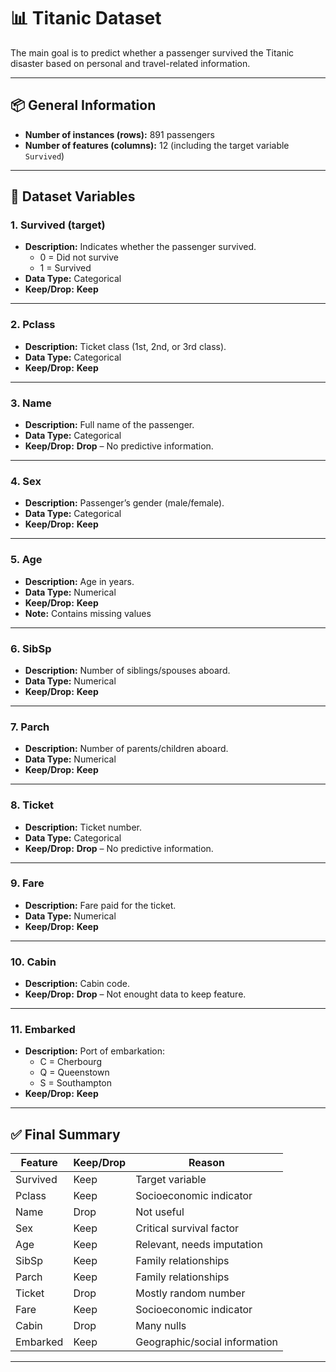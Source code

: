 # 📊 Titanic Dataset

The main goal is to predict whether a passenger survived the Titanic disaster based on personal and travel-related information.

---

## 📦 General Information
- **Number of instances (rows):** 891 passengers  
- **Number of features (columns):** 12 (including the target variable `Survived`)

---

## 🧾 Dataset Variables

### 1. Survived (target)
- **Description:** Indicates whether the passenger survived.  
  - 0 = Did not survive  
  - 1 = Survived  
- **Data Type:** Categorical
- **Keep/Drop:** **Keep**

---

### 2. Pclass
- **Description:** Ticket class (1st, 2nd, or 3rd class).  
- **Data Type:** Categorical
- **Keep/Drop:** **Keep**

---

### 3. Name
- **Description:** Full name of the passenger. 
- **Data Type:** Categorical
- **Keep/Drop:** **Drop** – No predictive information. 
---

### 4. Sex
- **Description:** Passenger’s gender (male/female).  
- **Data Type:** Categorical
- **Keep/Drop:** **Keep**

---

### 5. Age
- **Description:** Age in years.  
- **Data Type:** Numerical
- **Keep/Drop:** **Keep**
- **Note:** Contains missing values

---

### 6. SibSp
- **Description:** Number of siblings/spouses aboard.  
- **Data Type:** Numerical
- **Keep/Drop:** **Keep**

---

### 7. Parch
- **Description:** Number of parents/children aboard.  
- **Data Type:** Numerical
- **Keep/Drop:** **Keep**

---

### 8. Ticket
- **Description:** Ticket number. 
- **Data Type:** Categorical 
- **Keep/Drop:** **Drop** – No predictive information. 

---

### 9. Fare
- **Description:** Fare paid for the ticket.  
- **Data Type:** Numerical
- **Keep/Drop:** **Keep**

---

### 10. Cabin
- **Description:** Cabin code.  
- **Keep/Drop:** **Drop** – Not enought data to keep feature.

---

### 11. Embarked
- **Description:** Port of embarkation:  
  - C = Cherbourg  
  - Q = Queenstown  
  - S = Southampton  
- **Keep/Drop:** **Keep**

---

## ✅ Final Summary

| Feature    | Keep/Drop         | Reason |
|------------|-------------------|--------|
| Survived   | Keep              | Target variable |
| Pclass     | Keep              | Socioeconomic indicator |
| Name       | Drop              | Not useful |
| Sex        | Keep              | Critical survival factor |
| Age        | Keep              | Relevant, needs imputation |
| SibSp      | Keep              | Family relationships |
| Parch      | Keep              | Family relationships |
| Ticket     | Drop              | Mostly random number |
| Fare       | Keep              | Socioeconomic indicator |
| Cabin      | Drop              | Many nulls |
| Embarked   | Keep              | Geographic/social information |

---
